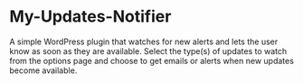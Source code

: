 # My-Updates-Notifier

A simple WordPress plugin that watches for new alerts and lets the user know as soon as they are available.  Select the type(s) of updates to watch from the options page and choose to get emails or alerts when new updates become available.
